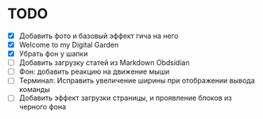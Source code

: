 # TODO
- [x] Добавить фото и базовый эффект гича на него
- [x] Welcome to my Digital Garden
- [x] Убрать фон у шапки
- [ ] Добавить загрузку статей из Markdown Obdsidian
- [ ] Фон: добавить реакцию на движение мыши
- [ ] Терминал: Исправить увеличение ширины при отображении вывода команды
- [ ] Добавить эффект загрузки страницы, и проявление блоков из черного фона